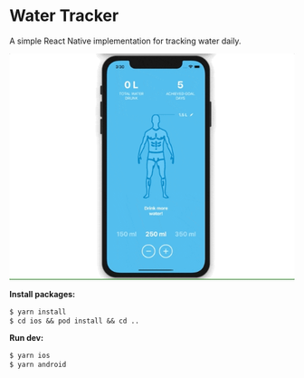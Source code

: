 # Water Tracker
A simple React Native implementation for tracking water daily.

![Scheme](src/assets/demo.gif)

**Install packages:**
```
$ yarn install
$ cd ios && pod install && cd ..
```

**Run dev:**
```
$ yarn ios
$ yarn android
```

